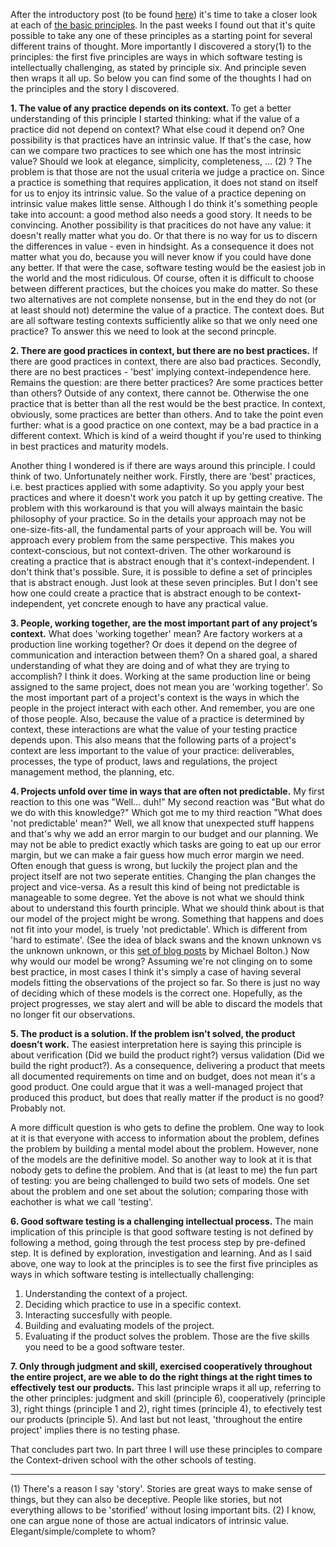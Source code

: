 <html><body><p>After the introductory post (to be found <a href="http://testingcurve.wordpress.com/2012/01/15/the-seven-basic-principles-of-the-context-driven-school-part-one/">here</a>) it's time to take a closer look at each of <a href="http://www.context-driven-testing.com">the basic principles</a>. In the past weeks I found out that it's quite possible to take any one of these principles as a starting point for several different trains of thought. More importantly I discovered a story(1) to the principles: the first five principles are ways in which software testing is intellectually challenging, as stated by principle six. And principle seven then wraps it all up.
So below you can find some of the thoughts I had on the principles and the story I discovered.

<strong>1. The value of any practice depends on its context.
</strong>To get a better understanding of this principle I started thinking: what if the value of a practice did not depend on context? What else coud it depend on?
One possibility is that practices have an intrinsic value. If that's the case, how can we compare two practices to see which one has the most intrinsic value? Should we look at elegance, simplicity, completeness, ... (2) ? The problem is that those are not the usual criteria we judge a practice on. Since a practice is something that requires application, it does not stand on itself for us to enjoy its intrinsic value. So the value of a practice depening on intrinsic value makes little sense. Although I do think it's something people take into account: a good method also needs a good story. It needs to be convincing.
Another possibility is that pracitices do not have any value: it doesn't really matter what you do. Or that there is no way for us to discern the differences in value - even in hindsight. As a consequence it does not matter what you do, because you will never know if you could have done any better. If that were the case, software testing would be the easiest job in the world and the most ridiculous. Of course, often it is difficult to choose between different practices, but the choices you make do matter.
So these two alternatives are not complete nonsense, but in the end they do not (or at least should not) determine the value of a practice. The context does. But are all software testing contexts sufficiently alike so that we only need one practice? To answer this we need to look at the second princple.

<strong>2. There are good practices in context, but there are no best practices.</strong>
If there are good practices in context, there are also bad practices. Secondly, there are no best practices - 'best' implying context-independence here. Remains the question: are there better practices? Are some practices better than others? Outside of any context, there cannot be. Otherwise the one practice that is better than all the rest would be the best practice. In context, obviously, some practices are better than others. And to take the point even further: what is a good practice on one context, may be a bad practice in a different context. Which is kind of a weird thought if you're used to thinking in best practices and maturity models.

Another thing I wondered is if there are ways around this principle. I could think of two. Unfortunately neither work.
Firstly, there are 'best' practices, i.e. best practices applied with some adaptivity. So you apply your best practices and where it doesn't work you patch it up by getting creative. The problem with this workaround is that you will always maintain the basic philosophy of your practice. So in the details your approach may not be one-size-fits-all, the fundamental parts of your approach will be. You will approach every problem from the same perspective. This makes you context-conscious, but not context-driven.
The other workaround is creating a practice that is abstract enough that it's context-independent. I don't think that's possible. Sure, it is possible to define a set of principles that is abstract enough. Just look at these seven principles. But I don't see how one could create a practice that is abstract enough to be context-independent, yet concrete enough to have any practical value.

<strong>3. People, working together, are the most important part of any project’s context.</strong>
What does 'working together' mean? Are factory workers at a production line working together? Or does it depend on the degree of communication and interaction between them? On a shared goal, a shared understanding of what they are doing and of what they are trying to accomplish? I think it does. Working at the same production line or being assigned to the same project, does not mean you are 'working together'. So the most important part of a project's context is the ways in which the people in the project interact with each other. And remember, you are one of those people.
Also, because the value of a practice is determined by context, these interactions are what the value of your testing practice depends upon. This also means that the following parts of a project's context are less important to the value of your practice: deliverables, processes, the type of product, laws and regulations, the project management method, the planning, etc.

<strong>4. Projects unfold over time in ways that are often not predictable.</strong>
My first reaction to this one was "Well... duh!" My second reaction was "But what do we do with this knowledge?" Which got me to my third reaction "What does 'not predictable' mean?"
Well, we all know that unexpected stuff happens and that's why we add an error margin to our budget and our planning. We may not be able to predict exactly which tasks are going to eat up our error margin, but we can make a fair guess how much error margin we need. Often enough that guess is wrong, but luckily the project plan and the project itself are not two seperate entities. Changing the plan changes the project and vice-versa. As a result this kind of being not predictable is manageable to some degree.
Yet the above is not what we should think about to understand this fourth principle. What we should think about is that our model of the project might be wrong. Something that happens and does not fit into your model, is truely 'not predictable'. Which is different from 'hard to estimate'. (See the idea of black swans and the known unknown vs the unknown unknown, or this <a href="http://www.developsense.com/blog/2010/10/project-estimation-and-black-swans/">set of blog posts</a> by Michael Bolton.) Now why would our model be wrong? Assuming we're not clinging on to some best practice, in most cases I think it's simply a case of having several models fitting the observations of the project so far. So there is just no way of deciding which of these models is the correct one. Hopefully, as the project progresses, we stay alert and will be able to discard the models that no longer fit our observations.

<strong>5. The product is a solution. If the problem isn’t solved, the product doesn’t work.</strong>
The easiest interpretation here is saying this principle is about verification (Did we build the product right?) versus validation (Did we build the right product?). As a consequence, delivering a product that meets all documented requirements on time and on budget, does not mean it's a good product. One could argue that it was a well-managed project that produced this product, but does that really matter if the product is no good? Probably not.

A more difficult question is who gets to define the problem. One way to look at it is that everyone with access to information about the problem, defines the problem by building a mental model about the problem. However, none of the models are the definitive model. So another way to look at it is that nobody gets to define the problem. And that is (at least to me) the fun part of testing: you are being challenged to build two sets of models. One set about the problem and one set about the solution; comparing those with eachother is what we call 'testing'.

<strong>6. Good software testing is a challenging intellectual process.</strong>
The main implication of this principle is that good software testing is not defined by following a method, going through the test process step by pre-defined step. It is defined by exploration, investigation and learning.
And as I said above, one way to look at the principles is to see the first five principles as ways in which software testing is intellectually challenging:
1. Understanding the context of a project.
2. Deciding which practice to use in a specific context.
3. Interacting succesfully with people.
4. Building and evaluating models of the project.
5. Evaluating if the product solves the problem.
Those are the five skills you need to be a good software tester.

<strong>7. Only through judgment and skill, exercised cooperatively throughout the entire project, are we able to do the right things at the right times to effectively test our products.</strong>
This last principle wraps it all up, referring to the other principles: judgment and skill (principle 6), cooperatively (principle 3), right things (principle 1 and 2), right times (principle 4), to efectively test our products (principle 5). And last but not least, 'throughout the entire project' implies there is no testing phase.

That concludes part two. In part three I will use these principles to compare the Context-driven school with the other schools of testing.
--- --- ---
(1) There's a reason I say 'story'. Stories are great ways to make sense of things, but they can also be deceptive. People like stories, but not everything allows to be 'storified' without losing important bits.
(2) I know, one can argue none of those are actual indicators of intrinsic value. Elegant/simple/complete to whom?</p></body></html>